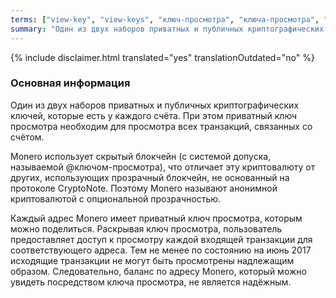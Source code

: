 ```yaml
---
terms: ["view-key", "view-keys", "ключ-просмотра", "ключа-просмотра", "ключом-просмотра"]
summary: "Один из двух наборов приватных и публичных криптографических ключей, которые есть у каждого счёта. При этом приватный ключ просмотра необходим для просмотра всех транзакций, связанных со счётом"
---
```


{% include disclaimer.html translated="yes" translationOutdated="no" %}
### Основная информация

Один из двух наборов приватных и публичных криптографических ключей, которые есть у каждого счёта. При этом приватный ключ просмотра необходим для просмотра всех транзакций, связанных со счётом.

Monero использует скрытый блокчейн (с системой допуска, называемой @ключом-просмотра), что отличает эту криптовалюту от других, использующих прозрачный блокчейн, не основанный на протоколе CryptoNote. Поэтому Monero называют анонимной криптовалютой с опциональной прозрачностью.

Каждый адрес Monero имеет приватный ключ просмотра, которым можно поделиться. Раскрывая ключ просмотра, пользователь предоставляет доступ к просмотру каждой входящей транзакции для соответствующего адреса. Тем не менее по состоянию на июнь 2017 исходящие транзакции не могут быть просмотрены надлежащим образом. Следовательно, баланс по адресу Monero, который можно увидеть посредством ключа просмотра, не является надёжным.
